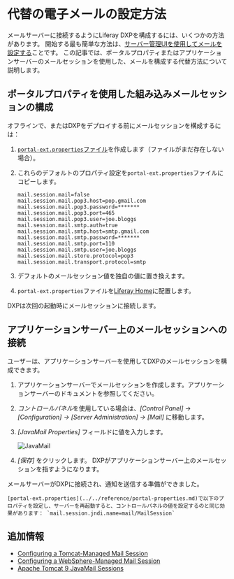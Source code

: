 # 代替の電子メールの設定方法

メールサーバーに接続するようにLiferay DXPを構成するには、いくつかの方法があります。 開始する最も簡単な方法は、[サーバー管理UIを使用してメールを設定する](./connecting-to-a-mail-server.md)ことです。 この記事では、ポータルプロパティまたはアプリケーションサーバーのメールセッションを使用した、メールを構成する代替方法について説明します。

## ポータルプロパティを使用した組み込みメールセッションの構成

オフラインで、またはDXPをデプロイする前にメールセッションを構成するには：

1.  [`portal-ext.properties`ファイル](../../reference/portal-properties.md)を作成します（ファイルがまだ存在しない場合）。

2.  これらのデフォルトのプロパティ設定を`portal-ext.properties`ファイルにコピーします。

    ``` properties
    mail.session.mail=false
    mail.session.mail.pop3.host=pop.gmail.com
    mail.session.mail.pop3.password=*******
    mail.session.mail.pop3.port=465
    mail.session.mail.pop3.user=joe.bloggs
    mail.session.mail.smtp.auth=true
    mail.session.mail.smtp.host=smtp.gmail.com
    mail.session.mail.smtp.password=*******
    mail.session.mail.smtp.port=110
    mail.session.mail.smtp.user=joe.bloggs
    mail.session.mail.store.protocol=pop3
    mail.session.mail.transport.protocol=smtp
    ```

3.  デフォルトのメールセッション値を独自の値に置き換えます。

4.  `portal-ext.properties`ファイルを[Liferay Home](../../reference/liferay-home.md)に配置します。

DXPは次回の起動時にメールセッションに接続します。

## アプリケーションサーバー上のメールセッションへの接続

ユーザーは、アプリケーションサーバーを使用してDXPのメールセッションを構成できます。

1.  アプリケーションサーバーでメールセッションを作成します。アプリケーションサーバーのドキュメントを参照してください。

2.  *コントロールパネル*を使用している場合は、*[Control Panel] → [Configuration] → [Server Administration] → [Mail]* に移動します。

3.  *[JavaMail Properties]* フィールドに値を入力します。

    ![JavaMail](./alternative-email-configuration-methods/images/01.png)

4.  *[保存]* をクリックします。 DXPがアプリケーションサーバー上のメールセッションを指すようになります。

メールサーバーがDXPに接続され、通知を送信する準備ができました。

```{note}
[portal-ext.properties](../../reference/portal-properties.md)で以下のプロパティを設定し、サーバーを再起動すると、コントロールパネルの値を設定するのと同じ効果があります： `mail.session.jndi.name=mail/MailSession`
```

## 追加情報

  - [Configuring a Tomcat-Managed Mail Session](../../installing-liferay/installing-liferay-on-an-application-server/installing-on-tomcat.md#mail-configuration)
  - [Configuring a WebSphere-Managed Mail Session](../../installing-liferay/installing-liferay-on-an-application-server/installing-on-websphere.md#mail-configuration)
  - [Apache Tomcat 9 JavaMail Sessions](https://tomcat.apache.org/tomcat-9.0-doc/jndi-resources-howto.html#JavaMail_Sessions)
